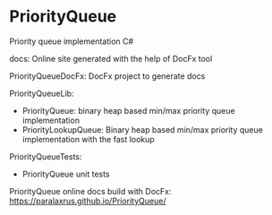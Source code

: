 # PriorityQueue

Priority queue implementation C#

docs:
Online site generated with the help of DocFx tool

PriorityQueueDocFx:
DocFx project to generate docs

PriorityQueueLib:
 - PriorityQueue: binary heap based min/max priority queue implementation
 - PriorityLookupQueue: Binary heap based min/max priority queue implementation with the fast lookup

PriorityQueueTests:
 - PriorityQueue unit tests

PriorityQueue online docs build with DocFx:
 https://paralaxrus.github.io/PriorityQueue/


